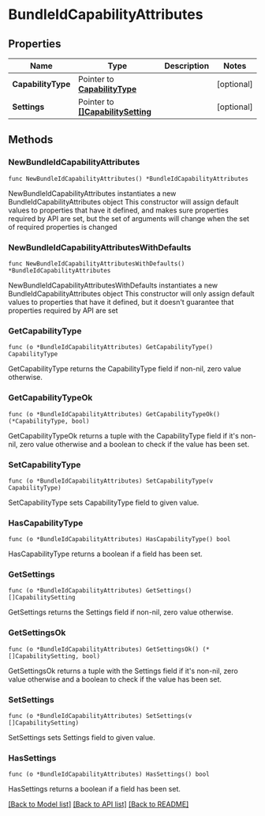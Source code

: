 # BundleIdCapabilityAttributes

## Properties

Name | Type | Description | Notes
------------ | ------------- | ------------- | -------------
**CapabilityType** | Pointer to [**CapabilityType**](CapabilityType.md) |  | [optional] 
**Settings** | Pointer to [**[]CapabilitySetting**](CapabilitySetting.md) |  | [optional] 

## Methods

### NewBundleIdCapabilityAttributes

`func NewBundleIdCapabilityAttributes() *BundleIdCapabilityAttributes`

NewBundleIdCapabilityAttributes instantiates a new BundleIdCapabilityAttributes object
This constructor will assign default values to properties that have it defined,
and makes sure properties required by API are set, but the set of arguments
will change when the set of required properties is changed

### NewBundleIdCapabilityAttributesWithDefaults

`func NewBundleIdCapabilityAttributesWithDefaults() *BundleIdCapabilityAttributes`

NewBundleIdCapabilityAttributesWithDefaults instantiates a new BundleIdCapabilityAttributes object
This constructor will only assign default values to properties that have it defined,
but it doesn't guarantee that properties required by API are set

### GetCapabilityType

`func (o *BundleIdCapabilityAttributes) GetCapabilityType() CapabilityType`

GetCapabilityType returns the CapabilityType field if non-nil, zero value otherwise.

### GetCapabilityTypeOk

`func (o *BundleIdCapabilityAttributes) GetCapabilityTypeOk() (*CapabilityType, bool)`

GetCapabilityTypeOk returns a tuple with the CapabilityType field if it's non-nil, zero value otherwise
and a boolean to check if the value has been set.

### SetCapabilityType

`func (o *BundleIdCapabilityAttributes) SetCapabilityType(v CapabilityType)`

SetCapabilityType sets CapabilityType field to given value.

### HasCapabilityType

`func (o *BundleIdCapabilityAttributes) HasCapabilityType() bool`

HasCapabilityType returns a boolean if a field has been set.

### GetSettings

`func (o *BundleIdCapabilityAttributes) GetSettings() []CapabilitySetting`

GetSettings returns the Settings field if non-nil, zero value otherwise.

### GetSettingsOk

`func (o *BundleIdCapabilityAttributes) GetSettingsOk() (*[]CapabilitySetting, bool)`

GetSettingsOk returns a tuple with the Settings field if it's non-nil, zero value otherwise
and a boolean to check if the value has been set.

### SetSettings

`func (o *BundleIdCapabilityAttributes) SetSettings(v []CapabilitySetting)`

SetSettings sets Settings field to given value.

### HasSettings

`func (o *BundleIdCapabilityAttributes) HasSettings() bool`

HasSettings returns a boolean if a field has been set.


[[Back to Model list]](../README.md#documentation-for-models) [[Back to API list]](../README.md#documentation-for-api-endpoints) [[Back to README]](../README.md)


